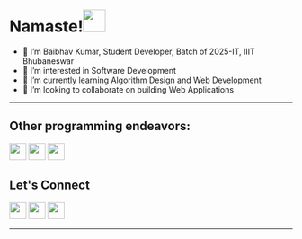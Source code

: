 <h1>Namaste!<img src = "https://img.icons8.com/external-icongeek26-outline-gradient-icongeek26/2x/external-namaste-india-icongeek26-outline-gradient-icongeek26.png" width = 40 height 40></h1>
<ul>
  <li>👋 I’m Baibhav Kumar, Student Developer, Batch of 2025-IT, IIIT Bhubaneswar</li>
  <li>👀 I’m interested in Software Development</li>
  <li>🌱 I’m currently learning Algorithm Design and Web Development</li>
  <li>💞️ I’m looking to collaborate on building Web Applications</li>
</ul>

---
<h2>Other programming endeavors:</h2>
<a href = "https://leetcode.com/baibhav_122003/"><img src = "https://img.icons8.com/external-tal-revivo-color-tal-revivo/344/external-level-up-your-coding-skills-and-quickly-land-a-job-logo-color-tal-revivo.png" width = 30 height = 30></a>
<a href = "https://codeforces.com/profile/baibhav-122003"><img src = "https://img.icons8.com/external-tal-revivo-color-tal-revivo/2x/external-codeforces-programming-competitions-and-contests-programming-community-logo-color-tal-revivo.png" width = 30 height = 30></a>
<a href = "https://www.codechef.com/users/baibhav122003"><img src = "https://img.icons8.com/fluency/2x/codechef.png" width = 30 height = 30></a>
<h2>Let's Connect</h2>
<a href = "https://www.linkedin.com/in/baibhav-kumar-a22403228/"><img src = "https://img.icons8.com/color/452/linkedin.png" width=30 height = 30></a>
<a href = "mailto:baibhav.kumar.122003@gmail.com"><img src = "https://img.icons8.com/color/344/gmail--v1.png" width=30 height = 30></a>
<a href = "https://twitter.com/baibhav_122003"><img src = "https://img.icons8.com/fluency/2x/twitter.png" width=30 height = 30></a>

---

<!---
baibhav-122003/baibhav-122003 is a ✨ special ✨ repository because its `README.md` (this file) appears on your GitHub profile.
You can click the Preview link to take a look at your changes.
--->
